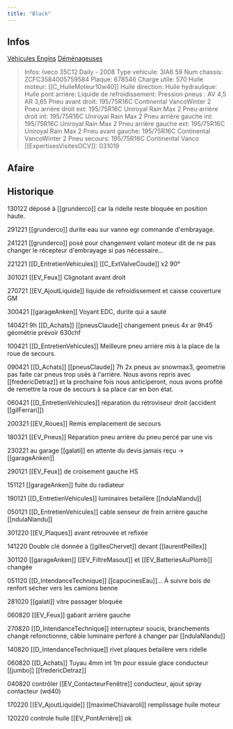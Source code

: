 ```yaml
---
title: "Black"
---
```


## Infos
[Véhicules Engins](notes/engins%20de%20transport/véhicules/L_VehiculesEngins.md) [Déménageuses](notes/engins%20de%20transport/véhicules/C_Demenageuses.md)

> Infos: Iveco 35C12 Daily - 2008
Type vehicule: 3IA6 59
Num chassis: ZCFC3584005759584
Plaque: 678546
Charge utile: 570
Huile moteur: [[C_HuileMoteur10w40]]
Huile direction:
Huile hydraulique:
Huile pont arrière:
Liquide de refroidissement:
Pression pneus : AV 4,5 AR 3,65
Pneu avant droit: 195/75R16C Continental VancoWinter 2
Pneu arrière droit ext: 195/75R16C Uniroyal Rain Max 2
Pneu arrière droit int: 195/75R16C Uniroyal Rain Max 2
Pneu arrière gauche int: 195/75R16C Uniroyal Rain Max 2
Pneu arrière gauche ext: 195/75R16C Uniroyal Rain Max 2
Pneu avant gauche: 195/75R16C Continental VancoWinter 2
Pneu secours: 195/75R16C Continental Vanco
[[ExpertisesVisitesOCV]]: 031019

## Afaire

## Historique
130122 déposé à [[grunderco]] car la ridelle reste bloquée en position haute.

291221 [[grunderco]] durite eau sur vanne egr commande d'embrayage.

241221 [[grunderco]] posé pour changement volant moteur dit de ne pas changer le récepteur d'embrayage si pas nécessaire...

221221 [[D_EntretienVehicules]] [[C_ExtValveCoude]] x2 90°

301021 [[EV_Feux]] Clignotant avant droit

270721 [[EV_AjoutLiquide]] liquide de refroidissement et caisse couverture GM

300421 [[garageAnken]] Voyant EDC, durite qui a sauté

140421 9h [[D_Achats]] [[pneusClaude]] changement pneus 4x ar 9h45 géométrie prévoir 630chf

100421 [[D_EntretienVehicules]] Meilleure pneu arrière mis à la place de la roue de secours.

090421 [[D_Achats]] [[pneusClaude]] 7h 2x pneus av snowmax3, geometrie pas faite car pneus trop usés à l'arrière. Nous avons repris avec [[fredericDetraz]] et la prochaine fois nous anticiperont, nous avons profité de remettre la roue de secours à sa place car en bon état. 

060421 [[D_EntretienVehicules]] réparation du rétroviseur droit (accident [[gilFerrari]])

200321 [[EV_Roues]] Remis emplacement de secours

180321 [[EV_Pneus]] Réparation pneu arrière du pneu percé par une vis

230221 au garage [[galati]] en attente du devis jamais reçu -> [[garageAnken]]

290121 [[EV_Feux]] de croisement gauche HS 

151121 [[garageAnken]] fuite du radiateur

190121 [[D_EntretienVehicules]] luminaires betailère [[ndulaNlandu]] 

050121 [[D_EntretienVehicules]] cable senseur de frein arrière gauche [[ndulaNlandu]]

301220 [[EV_Plaques]] avant retrouvée et refixée

141220 Double clé donnée à [[gillesChervet]] devant [[laurentPeillex]]

301120 [[garageAnken]] [[EV_FiltreMasout]] et [[EV_BatteriesAuPlomb]] changée

051120 [[D_IntendanceTechnique]] [[capucinesEau]]... À suivre bois de renfort sécher vers les camions benne

281020 [[galati]] vitre passager bloquée

060820 [[EV_Feux]] gabarit arrière gauche

270820 [[D_IntendanceTechnique]] interrupteur soucis, branchements changé refonctionne, câble luminaire perforé à changer par [[ndulaNlandu]]

140820 [[D_IntendanceTechnique]] rivet plaques betailère vers ridelle

060820 [[D_Achats]] Tuyau 4mm int 1m pour essuie glace conducteur [[jumbo]] [[fredericDetraz]]

040820 contrôler [[EV_ContacteurFenêtre]] conducteur, ajout spray contacteur (wd40)

170220 [[EV_AjoutLiquide]] [[maximeChiavaroli]] remplissage huile moteur

120220 controle huile [[EV_PontArrière]] ok

